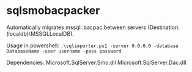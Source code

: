 # sqlsmobacpacker
Automatically migrates mssql .bacpac between servers (Destination: (localdb)\MSSQLLocalDB).

Usage in powershell:
```.\sqlimporter.ps1 -server 0.0.0.0 -database DatabaseName -user username -pass password```

Dependencies:
Microsoft.SqlServer.Smo.dll
Microsoft.SqlServer.Dac.dll
